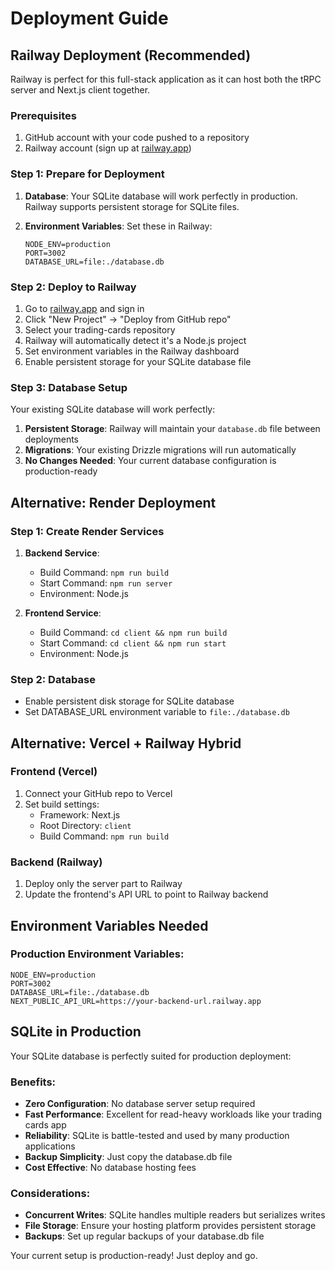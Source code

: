 # Deployment Guide

## Railway Deployment (Recommended)

Railway is perfect for this full-stack application as it can host both the tRPC server and Next.js client together.

### Prerequisites
1. GitHub account with your code pushed to a repository
2. Railway account (sign up at [railway.app](https://railway.app))

### Step 1: Prepare for Deployment
1. **Database**: Your SQLite database will work perfectly in production. Railway supports persistent storage for SQLite files.

2. **Environment Variables**: Set these in Railway:
   ```
   NODE_ENV=production
   PORT=3002
   DATABASE_URL=file:./database.db
   ```

### Step 2: Deploy to Railway
1. Go to [railway.app](https://railway.app) and sign in
2. Click "New Project" → "Deploy from GitHub repo"
3. Select your trading-cards repository
4. Railway will automatically detect it's a Node.js project
5. Set environment variables in the Railway dashboard
6. Enable persistent storage for your SQLite database file

### Step 3: Database Setup
Your existing SQLite database will work perfectly:

1. **Persistent Storage**: Railway will maintain your `database.db` file between deployments
2. **Migrations**: Your existing Drizzle migrations will run automatically
3. **No Changes Needed**: Your current database configuration is production-ready

## Alternative: Render Deployment

### Step 1: Create Render Services
1. **Backend Service**:
   - Build Command: `npm run build`
   - Start Command: `npm run server`
   - Environment: Node.js

2. **Frontend Service**:
   - Build Command: `cd client && npm run build`
   - Start Command: `cd client && npm run start`
   - Environment: Node.js

### Step 2: Database
- Enable persistent disk storage for SQLite database
- Set DATABASE_URL environment variable to `file:./database.db`

## Alternative: Vercel + Railway Hybrid

### Frontend (Vercel)
1. Connect your GitHub repo to Vercel
2. Set build settings:
   - Framework: Next.js
   - Root Directory: `client`
   - Build Command: `npm run build`

### Backend (Railway)
1. Deploy only the server part to Railway
2. Update the frontend's API URL to point to Railway backend

## Environment Variables Needed

### Production Environment Variables:
```
NODE_ENV=production
PORT=3002
DATABASE_URL=file:./database.db
NEXT_PUBLIC_API_URL=https://your-backend-url.railway.app
```

## SQLite in Production

Your SQLite database is perfectly suited for production deployment:

### Benefits:
- **Zero Configuration**: No database server setup required
- **Fast Performance**: Excellent for read-heavy workloads like your trading cards app
- **Reliability**: SQLite is battle-tested and used by many production applications
- **Backup Simplicity**: Just copy the database.db file
- **Cost Effective**: No database hosting fees

### Considerations:
- **Concurrent Writes**: SQLite handles multiple readers but serializes writes
- **File Storage**: Ensure your hosting platform provides persistent storage
- **Backups**: Set up regular backups of your database.db file

Your current setup is production-ready! Just deploy and go.
